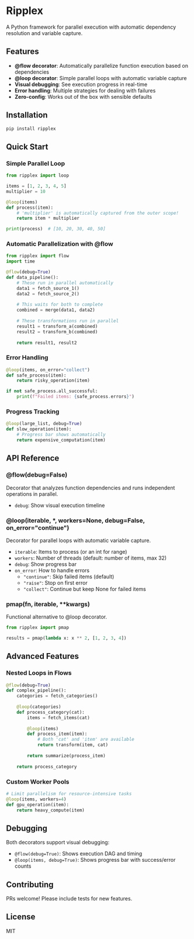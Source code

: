 # Ripplex

A Python framework for parallel execution with automatic dependency resolution and variable capture.

## Features

- **@flow decorator**: Automatically parallelize function execution based on dependencies
- **@loop decorator**: Simple parallel loops with automatic variable capture
- **Visual debugging**: See execution progress in real-time
- **Error handling**: Multiple strategies for dealing with failures
- **Zero-config**: Works out of the box with sensible defaults

## Installation

```bash
pip install ripplex
```

## Quick Start

### Simple Parallel Loop

```python
from ripplex import loop

items = [1, 2, 3, 4, 5]
multiplier = 10

@loop(items)
def process(item):
    # 'multiplier' is automatically captured from the outer scope!
    return item * multiplier

print(process)  # [10, 20, 30, 40, 50]
```

### Automatic Parallelization with @flow

```python
from ripplex import flow
import time

@flow(debug=True)
def data_pipeline():
    # These run in parallel automatically
    data1 = fetch_source_1()
    data2 = fetch_source_2()
    
    # This waits for both to complete
    combined = merge(data1, data2)
    
    # These transformations run in parallel
    result1 = transform_a(combined)
    result2 = transform_b(combined)
    
    return result1, result2
```

### Error Handling

```python
@loop(items, on_error="collect")
def safe_process(item):
    return risky_operation(item)

if not safe_process.all_successful:
    print(f"Failed items: {safe_process.errors}")
```

### Progress Tracking

```python
@loop(large_list, debug=True)
def slow_operation(item):
    # Progress bar shows automatically
    return expensive_computation(item)
```

## API Reference

### @flow(debug=False)

Decorator that analyzes function dependencies and runs independent operations in parallel.

- `debug`: Show visual execution timeline

### @loop(iterable, *, workers=None, debug=False, on_error="continue")

Decorator for parallel loops with automatic variable capture.

- `iterable`: Items to process (or an int for range)
- `workers`: Number of threads (default: number of items, max 32)
- `debug`: Show progress bar
- `on_error`: How to handle errors
  - `"continue"`: Skip failed items (default)
  - `"raise"`: Stop on first error
  - `"collect"`: Continue but keep None for failed items

### pmap(fn, iterable, **kwargs)

Functional alternative to @loop decorator.

```python
from ripplex import pmap

results = pmap(lambda x: x ** 2, [1, 2, 3, 4])
```

## Advanced Features

### Nested Loops in Flows

```python
@flow(debug=True)
def complex_pipeline():
    categories = fetch_categories()
    
    @loop(categories)
    def process_category(cat):
        items = fetch_items(cat)
        
        @loop(items)
        def process_item(item):
            # Both 'cat' and 'item' are available
            return transform(item, cat)
        
        return summarize(process_item)
    
    return process_category
```

### Custom Worker Pools

```python
# Limit parallelism for resource-intensive tasks
@loop(items, workers=4)
def gpu_operation(item):
    return heavy_compute(item)
```

## Debugging

Both decorators support visual debugging:

- `@flow(debug=True)`: Shows execution DAG and timing
- `@loop(items, debug=True)`: Shows progress bar with success/error counts

## Contributing

PRs welcome! Please include tests for new features.

## License

MIT